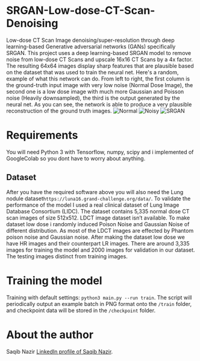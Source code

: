 # SRGAN-Low-dose-CT-Scan-Denoising
Low-dose CT Scan Image denoising/super-resolution through deep learning-based Generative adversarial networks (GANs) specifically SRGAN. This project uses a deep learning-based SRGAN model to remove noise from low-dose CT Scans and upscale 16x16 CT Scans by a 4x factor. The resulting 64x64 images display sharp features that are plausible based on the dataset that was used to train the neural net.
Here's a random, example of what this network can do. From left to right, the first column is the ground-truth input image with very low noise (Normal Dose Image), the second one is a low dose image with much more Gaussian and Poisson noise (Heavily downsampled), the third is the output generated by the neural net. As you can see, the network is able to produce a very plausible reconstruction of the ground truth images.
![Normal](https://user-images.githubusercontent.com/37848312/85992849-e905c780-ba0e-11ea-812c-0354ac9bbc1a.jpg)
![Noisy](https://user-images.githubusercontent.com/37848312/85992293-18680480-ba0e-11ea-9ed6-c3d72a4adaa7.png)
![SRGAN](https://user-images.githubusercontent.com/37848312/85992326-228a0300-ba0e-11ea-9985-e1b7af4c0031.png)





# Requirements

You will need Python 3 with Tensorflow, numpy, scipy and i implemented of GoogleColab so you dont have to worry about anything.

## Dataset

After you have the required software above you will also need the Lung nodule dataset`https://luna16.grand-challenge.org/data/`. 
To validate the performance of the model I used a real clinical dataset of Lung Image Database Consortium (LIDC). The dataset contains 5,335 normal dose CT
scan images of size 512x512. LDCT image dataset isn’t available. To make dataset low dose i randomly induced Poison Noise and Gaussian Noise of different distribution. As most of the LDCT images are effected by Phantom poison noise and Gaussian noise. After making the dataset low dose we have HR images and their counterpart LR images. There are around 3,335 images for training the model and 2000 images for validation in our dataset. The testing images distinct from training images. 

# Training the model

Training with default settings: `python3 main.py --run train`. The script will periodically output an example batch in PNG format onto the `/train` folder, and checkpoint data will be stored in the `/checkpoint` folder.



# About the author
Saqib Nazir
[LinkedIn profile of Saqib Nazir](https://www.linkedin.com/in/saqib-nazir-149467186/).
